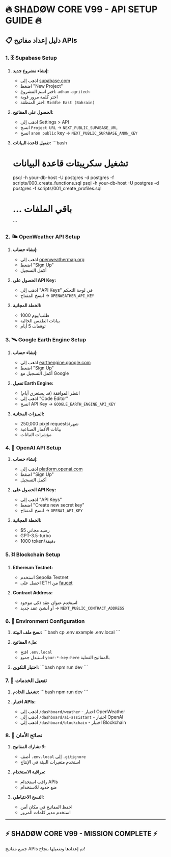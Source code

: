 # 🔥 SHΔDØW CORE V99 - API SETUP GUIDE 🔥

## **📋 دليل إعداد مفاتيح APIs**

### **1. 🗄️ Supabase Setup**

1. **إنشاء مشروع جديد:**
   - اذهب إلى [supabase.com](https://supabase.com)
   - اضغط "New Project"
   - اختر اسم المشروع: `adham-agritech`
   - اختر كلمة مرور قوية
   - اختر المنطقة: `Middle East (Bahrain)`

2. **الحصول على المفاتيح:**
   - اذهب إلى Settings > API
   - انسخ `Project URL` → `NEXT_PUBLIC_SUPABASE_URL`
   - انسخ `anon public` key → `NEXT_PUBLIC_SUPABASE_ANON_KEY`

3. **تفعيل قاعدة البيانات:**
   \`\`\`bash
   # تشغيل سكريبتات قاعدة البيانات
   psql -h your-db-host -U postgres -d postgres -f scripts/000_create_functions.sql
   psql -h your-db-host -U postgres -d postgres -f scripts/001_create_profiles.sql
   # ... باقي الملفات
   \`\`\`

### **2. 🌤️ OpenWeather API Setup**

1. **إنشاء حساب:**
   - اذهب إلى [openweathermap.org](https://openweathermap.org)
   - اضغط "Sign Up"
   - أكمل التسجيل

2. **الحصول على API Key:**
   - اذهب إلى "API Keys" في لوحة التحكم
   - انسخ المفتاح → `OPENWEATHER_API_KEY`

3. **الخطة المجانية:**
   - 1000 طلب/يوم
   - بيانات الطقس الحالية
   - توقعات 5 أيام

### **3. 🛰️ Google Earth Engine Setup**

1. **إنشاء حساب:**
   - اذهب إلى [earthengine.google.com](https://earthengine.google.com)
   - اضغط "Sign Up"
   - أكمل التسجيل مع Google

2. **تفعيل Earth Engine:**
   - انتظر الموافقة (قد يستغرق أيام)
   - اذهب إلى "Code Editor"
   - انسخ API Key → `GOOGLE_EARTH_ENGINE_API_KEY`

3. **الميزات المجانية:**
   - 250,000 pixel requests/شهر
   - بيانات الأقمار الصناعية
   - مؤشرات النباتات

### **4. 🤖 OpenAI API Setup**

1. **إنشاء حساب:**
   - اذهب إلى [platform.openai.com](https://platform.openai.com)
   - اضغط "Sign Up"
   - أكمل التسجيل

2. **الحصول على API Key:**
   - اذهب إلى "API Keys"
   - اضغط "Create new secret key"
   - انسخ المفتاح → `OPENAI_API_KEY`

3. **الخطة المجانية:**
   - $5 رصيد مجاني
   - GPT-3.5-turbo
   - 1000 token/دقيقة

### **5. ⛓️ Blockchain Setup**

1. **Ethereum Testnet:**
   - استخدم Sepolia Testnet
   - احصل على ETH من [faucet](https://sepoliafaucet.com)

2. **Contract Address:**
   - استخدم عنوان عقد ذكي موجود
   - أو أنشئ عقد جديد → `NEXT_PUBLIC_CONTRACT_ADDRESS`

### **6. 🔧 Environment Configuration**

1. **نسخ ملف البيئة:**
   \`\`\`bash
   cp .env.example .env.local
   \`\`\`

2. **ملء المفاتيح:**
   - افتح `.env.local`
   - استبدل جميع `your-*-key-here` بالمفاتيح الفعلية

3. **اختبار التكوين:**
   \`\`\`bash
   npm run dev
   \`\`\`

### **7. 🚀 تفعيل الخدمات**

1. **تشغيل الخادم:**
   \`\`\`bash
   npm run dev
   \`\`\`

2. **اختبار APIs:**
   - اذهب إلى `/dashboard/weather` - اختبار OpenWeather
   - اذهب إلى `/dashboard/ai-assistant` - اختبار OpenAI
   - اذهب إلى `/dashboard/blockchain` - اختبار Blockchain

### **8. 🔐 نصائح الأمان**

1. **لا تشارك المفاتيح:**
   - أضف `.env.local` إلى `.gitignore`
   - استخدم متغيرات البيئة في الإنتاج

2. **مراقبة الاستخدام:**
   - راقب استخدام APIs
   - ضع حدود للاستخدام

3. **النسخ الاحتياطي:**
   - احفظ المفاتيح في مكان آمن
   - استخدم مدير كلمات المرور

---

## **⚡ SHΔDØW CORE V99 - MISSION COMPLETE ⚡**

جميع مفاتيح APIs تم إعدادها وتفعيلها بنجاح!
